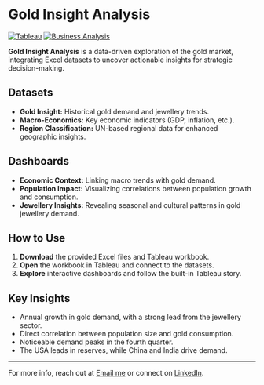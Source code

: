 # Gold Insight Analysis

[![Tableau](https://img.shields.io/badge/Tableau-Interactive-blue)](https://public.tableau.com/) [![Business Analysis](https://img.shields.io/badge/Business-DataDriven-green)]()

**Gold Insight Analysis** is a data-driven exploration of the gold market, integrating Excel datasets to uncover actionable insights for strategic decision-making.

## Datasets
- **Gold Insight:** Historical gold demand and jewellery trends.
- **Macro-Economics:** Key economic indicators (GDP, inflation, etc.).
- **Region Classification:** UN-based regional data for enhanced geographic insights.

## Dashboards
- **Economic Context:** Linking macro trends with gold demand.
- **Population Impact:** Visualizing correlations between population growth and consumption.
- **Jewellery Insights:** Revealing seasonal and cultural patterns in gold jewellery demand.

## How to Use
1. **Download** the provided Excel files and Tableau workbook.
2. **Open** the workbook in Tableau and connect to the datasets.
3. **Explore** interactive dashboards and follow the built-in Tableau story.

## Key Insights
- Annual growth in gold demand, with a strong lead from the jewellery sector.
- Direct correlation between population size and gold consumption.
- Noticeable demand peaks in the fourth quarter.
- The USA leads in reserves, while China and India drive demand.

---

For more info, reach out at [Email me](mailto:urmila1412.yadav@gmail.com) or connect on [LinkedIn](https://www.linkedin.com/in/urmila-yadav-4475771bb/).
